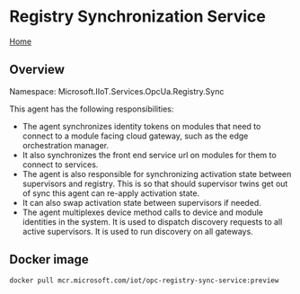# Registry Synchronization Service

[Home](readme.md)

## Overview

Namespace: Microsoft.IIoT.Services.OpcUa.Registry.Sync

This agent has the following responsibilities:

* The agent synchronizes identity tokens on modules that need to connect to a module facing cloud gateway, such as the edge orchestration manager.
* It also synchronizes the front end service url on modules for them to connect to services.
* The agent is also responsible for synchronizing activation state between supervisors and registry.   This is so that should supervisor twins get out of sync this agent can re-apply activation state.   
* It can also swap activation state between supervisors if needed.
* The agent multiplexes device method calls to device and module identities in the system.  It is used to dispatch discovery requests to all active supervisors.  It is used to run discovery on all gateways.

## Docker image

`docker pull mcr.microsoft.com/iot/opc-registry-sync-service:preview`
